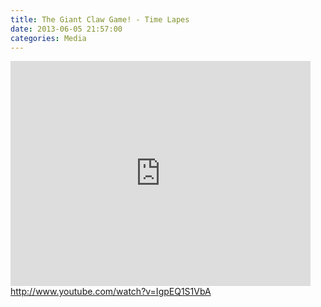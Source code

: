```yaml
---
title: The Giant Claw Game! - Time Lapes 
date: 2013-06-05 21:57:00
categories: Media
---
```

<iframe width="480" height="360" src="http://www.youtube.com/embed/IgpEQ1S1VbA" frameborder="0" allowfullscreen></iframe>
<a href="http://www.youtube.com/watch?v=IgpEQ1S1VbA">http://www.youtube.com/watch?v=IgpEQ1S1VbA</a>
